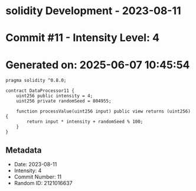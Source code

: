 ﻿# solidity Development - 2023-08-11
# Commit #11 - Intensity Level: 4
# Generated on: 2025-06-07 10:45:54
```solidity
pragma solidity ^0.8.0;

contract DataProcessor11 {
    uint256 public intensity = 4;
    uint256 private randomSeed = 804955;

    function processValue(uint256 input) public view returns (uint256) {
        return input * intensity + randomSeed % 100;
    }
}
```
## Metadata
- Date: 2023-08-11
- Intensity: 4
- Commit Number: 11
- Random ID: 2121016637
